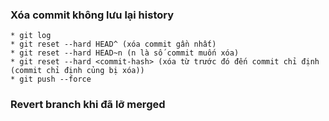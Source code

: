 ### Xóa commit không lưu lại history
	* git log
	* git reset --hard HEAD^ (xóa commit gần nhất)
	* git reset --hard HEAD~n (n là số commit muốn xóa)
	* git reset --hard <commit-hash> (xóa từ trước đó đến commit chỉ định (commit chỉ định củng bị xóa))
	* git push --force
	
### Revert branch khi đã lỡ merged

